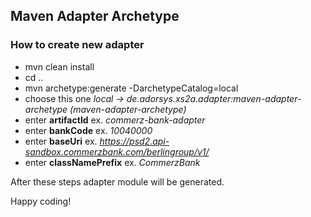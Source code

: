 ## Maven Adapter Archetype

### How to create new adapter
- mvn clean install
- cd ..
- mvn archetype:generate -DarchetypeCatalog=local
- choose this one *local -> de.adorsys.xs2a.adapter:maven-adapter-archetype (maven-adapter-archetype)*
- enter **artifactId** ex. *commerz-bank-adapter*
- enter **bankCode** ex. *10040000*
- enter **baseUri** ex. *https://psd2.api-sandbox.commerzbank.com/berlingroup/v1/*
- enter **classNamePrefix** ex. *CommerzBank*

After these steps adapter module will be generated. 

Happy coding!
